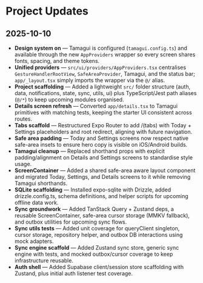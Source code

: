 # Project Updates

## 2025-10-10

- **Design system on** — Tamagui is configured (`tamagui.config.ts`) and available through the new `AppProviders` wrapper so every screen shares fonts, spacing, and theme tokens.
- **Unified providers** — `src/ui/providers/AppProviders.tsx` centralises `GestureHandlerRootView`, `SafeAreaProvider`, Tamagui, and the status bar; `app/_layout.tsx` simply imports the wrapper via the `@/` alias.
- **Project scaffolding** — Added a lightweight `src/` folder structure (auth, data, notifications, state, sync, utils, ui) plus TypeScript/Jest path aliases (`@/*`) to keep upcoming modules organised.
- **Details screen refresh** — Converted `app/details.tsx` to Tamagui primitives with matching tests, keeping the starter UI consistent across routes.
- **Tabs scaffold** — Restructured Expo Router to add /(tabs) with Today + Settings placeholders and root redirect, aligning with future navigation.
- **Safe area padding** — Today and Settings screens now respect native safe-area insets to ensure hero copy is visible on iOS/Android builds.
- **Tamagui cleanup** — Replaced shorthand props with explicit padding/alignment on Details and Settings screens to standardise style usage.
- **ScreenContainer** — Added a shared safe-area aware layout component and migrated Today, Settings, and Details screens to it while removing Tamagui shorthands.
- **SQLite scaffolding** — Installed expo-sqlite with Drizzle, added drizzle.config.ts, schema definitions, and helper scripts for upcoming offline data work.
- **Sync groundwork** — Added TanStack Query + Zustand deps, a reusable ScreenContainer, safe-area cursor storage (MMKV fallback), and outbox utilities for upcoming sync flows.
- **Sync utils tests** — Added unit coverage for queryClient singleton, cursor storage, repository helper, and outbox DB interactions using mock adapters.
- **Sync engine scaffold** — Added Zustand sync store, generic sync engine with tests, and mocked outbox/cursor coverage to keep infrastructure reusable.
- **Auth shell** — Added Supabase client/session store scaffolding with Zustand, plus initial auth listener test coverage.
